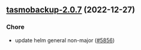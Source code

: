

## [tasmobackup-2.0.7](https://github.com/truecharts/charts/compare/tasmobackup-2.0.6...tasmobackup-2.0.7) (2022-12-27)

### Chore

- update helm general non-major ([#5856](https://github.com/truecharts/charts/issues/5856))
  
  
